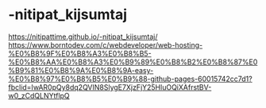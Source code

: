 # -nitipat_kijsumtaj
https://nitipattime.github.io/-nitipat_kijsumtaj/<br>
https://www.borntodev.com/c/webdeveloper/web-hosting-%E0%B8%9F%E0%B8%A3%E0%B8%B5-%E0%B8%AA%E0%B8%A3%E0%B9%89%E0%B8%B2%E0%B8%87%E0%B9%81%E0%B8%9A%E0%B8%9A-easy-%E0%B8%97%E0%B8%B5%E0%B9%88-github-pages-60015742cc7d1?fbclid=IwAR0pQy8dq2QVIN8SlygE7XjzFjY25HluOQiXAfrstBV-w0_zCdQLNYtflpQ
